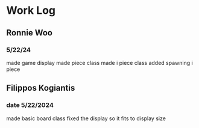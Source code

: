 # Work Log

## Ronnie Woo

### 5/22/24

made game display
made piece class
made i piece class
added spawning i piece 




## Filippos Kogiantis

### date 5/22/2024

made basic board class
fixed the display so it fits to display size

